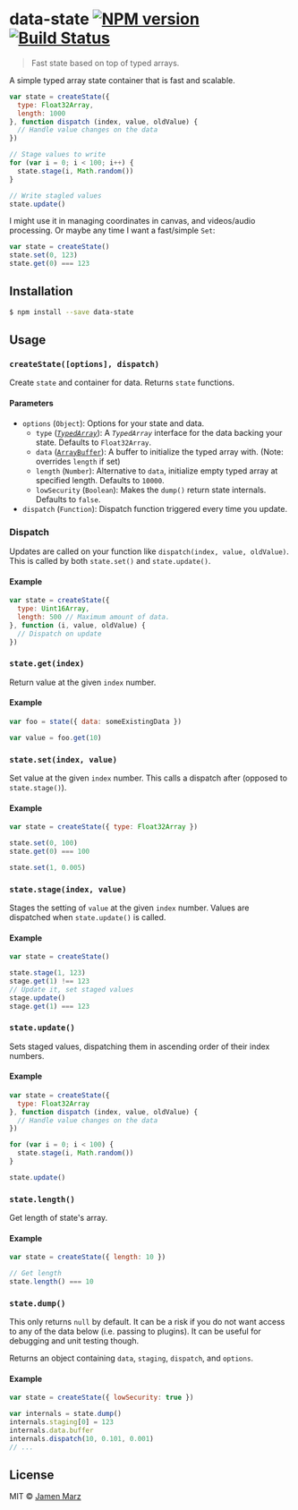 # data-state [![NPM version](https://badge.fury.io/js/data-state.svg)](https://npmjs.org/package/data-state) [![Build Status](https://travis-ci.org/jamen/data-state.svg?branch=master)](https://travis-ci.org/jamen/data-state)

> Fast state based on top of typed arrays.

A simple typed array state container that is fast and scalable.

```js
var state = createState({
  type: Float32Array,
  length: 1000
}, function dispatch (index, value, oldValue) {
  // Handle value changes on the data
})

// Stage values to write
for (var i = 0; i < 100; i++) {
  state.stage(i, Math.random())
}

// Write stagled values
state.update()
```

I might use it in managing coordinates in canvas, and videos/audio processing. Or maybe any time I want a fast/simple `Set`:

```js
var state = createState()
state.set(0, 123)
state.get(0) === 123
```

## Installation

```sh
$ npm install --save data-state
```

## Usage

### `createState([options], dispatch)`

Create `state` and container for data.  Returns `state` functions.

#### Parameters

 - `options` (`Object`): Options for your state and data.
   - `type` ([_`TypedArray`_](https://developer.mozilla.org/en-US/docs/Web/JavaScript/Reference/Global_Objects/TypedArray)): A _`TypedArray`_ interface for the data backing your state.  Defaults to `Float32Array`.
   - `data` ([`ArrayBuffer`](https://developer.mozilla.org/en-US/docs/Web/JavaScript/Reference/Global_Objects/ArrayBuffer)): A buffer to initialize the typed array with. (Note: overrides `length` if set)
   - `length` (`Number`): Alternative to `data`, initialize empty typed array at specified length. Defaults to `10000`.
   - `lowSecurity` (`Boolean`): Makes the `dump()` return state internals. Defaults to `false`.
 - `dispatch` (`Function`): Dispatch function triggered every time you update.

### Dispatch

Updates are called on your function like `dispatch(index, value, oldValue)`.  This is called by both `state.set()` and `state.update()`.

#### Example

```js
var state = createState({
  type: Uint16Array,
  length: 500 // Maximum amount of data.
}, function (i, value, oldValue) {
  // Dispatch on update
})
```

### `state.get(index)`

Return value at the given `index` number.

#### Example

```js
var foo = state({ data: someExistingData })

var value = foo.get(10)
```

### `state.set(index, value)`

Set value at the given `index` number.  This calls a dispatch after (opposed to `state.stage()`).

#### Example

```js
var state = createState({ type: Float32Array })

state.set(0, 100)
state.get(0) === 100

state.set(1, 0.005)
```

### `state.stage(index, value)`

Stages the setting of `value` at the given `index` number.  Values are dispatched when `state.update()` is called.

#### Example

```js
var state = createState()

state.stage(1, 123)
stage.get(1) !== 123
// Update it, set staged values
stage.update()
stage.get(1) === 123
```

### `state.update()`

Sets staged values, dispatching them in ascending order of their index numbers.

#### Example

```js
var state = createState({
  type: Float32Array
}, function dispatch (index, value, oldValue) {
  // Handle value changes on the data
})

for (var i = 0; i < 100) {
  state.stage(i, Math.random())
}

state.update()
```

### `state.length()`

Get length of state's array.

#### Example

```js
var state = createState({ length: 10 })

// Get length
state.length() === 10
```

### `state.dump()`

This only returns `null` by default.  It can be a risk if you do not want access to any of the data below (i.e. passing to plugins).  It can be useful for debugging and unit testing though.

Returns an object containing `data`, `staging`, `dispatch`, and `options`.

#### Example

```js
var state = createState({ lowSecurity: true })

var internals = state.dump()
internals.staging[0] = 123
internals.data.buffer
internals.dispatch(10, 0.101, 0.001)
// ...
```

## License

MIT © [Jamen Marz](https://git.io/jamen)
